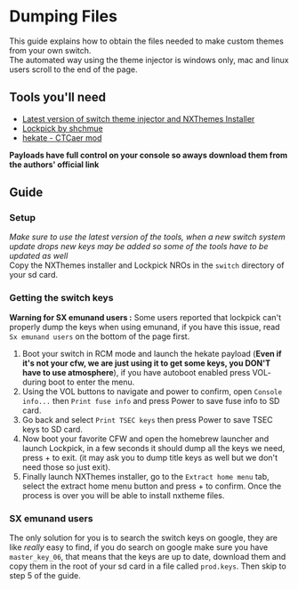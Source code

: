 # Dumping Files
This guide explains how to obtain the files needed to make custom themes from your own switch.\
The automated way using the theme injector is windows only, mac and linux users scroll to the end of the page.

## Tools you'll need
- [Latest version of switch theme injector and NXThemes Installer](https://github.com/exelix11/SwitchThemeInjector/releases/latest)
- [Lockpick by shchmue](https://github.com/shchmue/Lockpick/releases)
- [hekate - CTCaer mod](https://github.com/CTCaer/hekate/releases)

**Payloads have full control on your console so aways download them from the authors' official link**

## Guide
### Setup
*Make sure to use the latest version of the tools, when a new switch system update drops new keys may be added so some of the tools have to be updated as well* \
Copy the NXThemes installer and Lockpick NROs in the `switch` directory of your sd card.
### Getting the switch keys
**Warning for SX emunand users :** Some users reported that lockpick can't properly dump the keys when using emunand, if you have this issue, read `Sx emunand users` on the bottom of the page first.

1) Boot your switch in RCM mode and launch the hekate payload (**Even if it's not your cfw, we are just using it to get some keys, you DON'T have to use atmosphere**), if you have autoboot enabled press VOL- during boot to enter the menu.
2) Using the VOL buttons to navigate and power to confirm, open `Console info...` then `Print fuse info` and press Power to save fuse info to SD card. 
3) Go back and select `Print TSEC keys` then press Power to save TSEC keys to SD card. 
4) Now boot your favorite CFW and open the homebrew launcher and launch Lockpick, in a few seconds it should dump all the keys we need, press + to exit. (it may ask you to dump title keys as well but we don't need those so just exit). 
5) Finally launch NXThemes installer, go to the `Extract home menu` tab, select the extract home menu button and press + to confirm. Once the process is over you will be able to install nxtheme files.

### SX emunand users
The only solution for you is to search the switch keys on google, they are like *really* easy to find, if you do search on google make sure you have `master_key_06`, that means that the keys are up to date, download them and copy them in the root of your sd card in a file called `prod.keys`. Then skip to step 5 of the guide.
